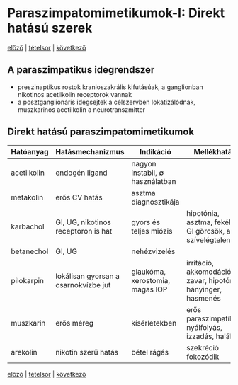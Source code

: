 # Paraszimpatomimetikumok-I: Direkt hatású szerek

[előző](1.%20A%20vegetatív%20ganglionokra%20ható%20szerek.%20Az%20adrenerg%20neuron%20bénítói.md) | [tételsor](0.%20Tételsor.md) | [következő](3.%20Paraszimpatomimetikumok-II.%20Indirekt%20hatású%20szerek.md)

## A paraszimpatikus idegrendszer

- preszinaptikus rostok kranioszakrális kifutásúak, a ganglionban nikotinos acetilkolin receptorok vannak
- a posztganglionáris idegsejtek a célszervben lokatizálódnak, muszkarinos acetilkolin a neurotranszmitter

## Direkt hatású paraszimpatomimetikumok

Hatóanyag | Hatásmechanizmus | Indikáció | Mellékhatás
--- | --- | --- | ---
acetilkolin | endogén ligand | nagyon instabil, ∅ használatban
metakolin | erős CV hatás | asztma diagnosztikája
karbachol | GI, UG, nikotinos receptoron is hat | gyors és teljes miózis | hipotónia, asztma, fekély, GI görcsök, akut szívelégtelenség
betanechol | GI, UG | nehézvizelés
pilokarpin | lokálisan gyorsan a csarnokvízbe jut | glaukóma, xerostomia, magas IOP | irritáció, akkomodációs zavar, hipotónia, hányinger, hasmenés
muszkarin | erős méreg | kísérletekben | erős paraszimpatikus: nyálfolyás, izzadás, halál
arekolin | nikotin szerű hatás | bétel rágás | szekréció fokozódik

[előző](1.%20A%20vegetatív%20ganglionokra%20ható%20szerek.%20Az%20adrenerg%20neuron%20bénítói.md) | [tételsor](0.%20Tételsor.md) | [következő](3.%20Paraszimpatomimetikumok-II.%20Indirekt%20hatású%20szerek.md)
